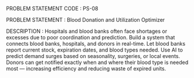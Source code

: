 PROBLEM STATEMENT CODE : PS-08

PROBLEM STATEMENT : 
 Blood Donation and Utilization Optimizer

DESCRIPTION : 
 Hospitals and blood banks often face shortages or excesses due to poor
 coordination and prediction. Build a system that connects blood banks,
 hospitals, and donors in real-time. Let blood banks report current stock,
 expiration dates, and blood types needed. Use AI to predict demand surges
 based on seasonality, surgeries, or local events. Donors can get notified exactly
 when and where their blood type is needed most — increasing efficiency and
 reducing waste of expired units. 
